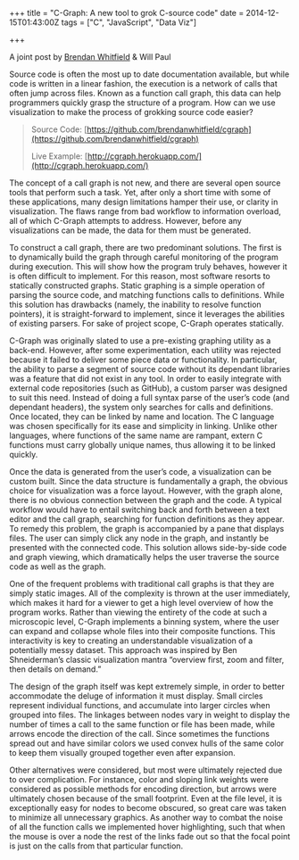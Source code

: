 +++
title = "C-Graph: A new tool to grok C-source code"
date = 2014-12-15T01:43:00Z
tags = ["C", "JavaScript", "Data Viz"]

+++

A joint post by [Brendan Whitfield](http://brendan-w.com/) & Will Paul

Source code is often the most up to date documentation available, but while code is written in a linear fashion, the execution is a network of calls that often jump across files. Known as a function call graph, this data can help programmers quickly grasp the structure of a program. How can  we use visualization to make the process of grokking source code easier?

<!-- more -->

> Source Code: [https://github.com/brendanwhitfield/cgraph](https://github.com/brendanwhitfield/cgraph)
> 
> Live Example: [http://cgraph.herokuapp.com/](http://cgraph.herokuapp.com/)

The concept of a call graph is not new, and there are several open source tools that perform such a task. Yet, after only a short time with some of these applications, many design limitations hamper their use, or clarity in visualization. The flaws range from bad workflow to information overload, all of which C-Graph attempts to address. However, before any visualizations can be made, the data for them must be generated.

To construct a call graph, there are two predominant solutions. The first is to dynamically build the graph through careful monitoring of the program during execution. This will show how the program truly behaves, however it is often difficult to implement. For this reason, most software resorts to statically constructed graphs. Static graphing is a simple operation of parsing the source code, and matching functions calls to definitions. While this solution has drawbacks (namely, the inability to resolve function pointers), it is straight-forward to implement, since it leverages the abilities of existing parsers. For sake of project scope, C-Graph operates statically.

C-Graph was originally slated to use a pre-existing graphing utility as a back-end. However, after some experimentation, each utility was rejected because it failed to deliver some piece data or functionality. In particular, the ability to parse a segment of source code without its dependant libraries was a feature that did not exist in any tool. In order to easily integrate with external code repositories (such as GitHub), a custom parser was designed to suit this need. Instead of doing a full syntax parse of the user’s code (and dependant headers), the system only searches for calls and definitions. Once located, they can be linked by name and location. The C language was chosen specifically for its ease and simplicity in linking. Unlike other languages, where functions of the same name are rampant, extern C functions must carry globally unique names, thus allowing it to be linked quickly.

Once the data is generated from the user’s code, a visualization can be custom built. Since the data structure is fundamentally a graph, the obvious choice for visualization was a force layout. However, with the graph alone, there is no obvious connection between the graph and the code. A typical workflow would have to entail switching back and forth between a text editor and the call graph, searching for function definitions as they appear. To remedy this problem, the graph is accompanied by a pane that displays files. The user can simply click any node in the graph, and instantly be presented with the connected code. This solution allows side-by-side code and graph viewing, which dramatically helps the user traverse the source code as well as the graph.

One of the frequent problems with traditional call graphs is that they are simply static images. All of the complexity is thrown at the user immediately, which makes it hard for a viewer to get a high level overview of how the program works. Rather than viewing the entirety of the code at such a microscopic level, C-Graph implements a binning system, where the user can expand and collapse whole files into their composite functions. This interactivity is key to creating an understandable visualization of a potentially messy dataset. This approach was inspired by Ben Shneiderman’s classic visualization mantra “overview first, zoom and filter, then details on demand.”

The design of the graph itself was kept extremely simple, in order to better accommodate the deluge of information it must display. Small circles represent individual functions, and accumulate into larger circles when grouped into files. The linkages between nodes vary in weight to display the number of times a call to the same function or file has been made, while arrows encode the direction of the call. Since sometimes the functions spread out and have similar colors we used convex hulls of the same color to keep them visually grouped together even after expansion.

Other alternatives were considered, but most were ultimately rejected due to over complication. For instance, color and sloping link weights were considered as possible methods for encoding direction, but arrows were ultimately chosen because of the small footprint. Even at the file level, it is exceptionally easy for nodes to become obscured, so great care was taken to minimize all unnecessary graphics. As another way to combat the noise of all the function calls we implemented hover highlighting, such that when the mouse is over a node the rest of the links fade out so that the focal point is just on the calls from that particular function.
